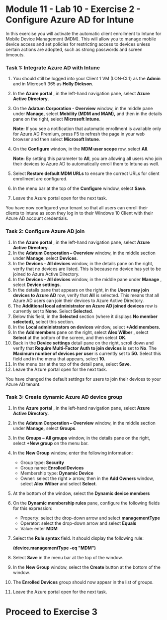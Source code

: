 # Module 11 - Lab 10 - Exercise 2 - Configure Azure AD for Intune 

In this exercise you will activate the automatic client enrollment to Intune for Mobile Device Management (MDM). This will allow you to manage mobile device access and set policies for restricting access to devices unless certain actions are adopted, such as strong passwords and screen timeouts.

### Task 1: Integrate Azure AD with Intune

1. You should still be logged into your Client 1 VM (LON-CL1) as the **Admin** and in Microsoft 365 as **Holly Dickson**.
2. In the **Azure portal** , in the left-hand navigation pane, select **Azure Active Directory**.
3. On the **Adatum Corporation - Overview** window, in the middle pane under **Manage,** select **Mobility (MDM and MAM),** and then in the details pane on the right, select **Microsoft Intune**.<br/>

    **Note:** If you see a notification that automatic enrollment is available only for Azure AD Premium, press F5 to refresh the page in your web browser and then select **Microsoft Intune**.

4. On the **Configure** window, in the **MDM user scope** row, select **All**.<br/>

    **Note:** By setting this parameter to **All**, you are allowing all users who join their devices to Azure AD to automatically enroll them to Intune as well.

5. Select **Restore default MDM URLs** to ensure the correct URLs for client enrollment are configured.
6. In the menu bar at the top of the **Configure** window, select **Save**.
7. Leave the Azure portal open for the next task.

You have now configured your tenant so that all users can enroll their clients to Intune as soon they log in to their Windows 10 Client with their Azure AD account credentials.


### Task 2: Configure Azure AD join

1. In the **Azure portal** , in the left-hand navigation pane, select **Azure Active Directory.**
2. In the **Adatum Corporation – Overview** window, in the middle section under **Manage**, select **Devices**.
3. In the **Devices – All devices** window, in the details pane on the right, verify that no devices are listed. This is because no device has yet to be joined to Azure Active Directory.
4. In the **Devices – All devices** window, in the middle pane under **Manage** , select **Device settings**.
5. In the details pane that appears on the right, in the **Users may join devices to Azure AD** row, verify that **All** is selected. This means that all Azure AD users can join their devices to Azure Active Directory.
6. The **Additional local administrator on Azure AD joined devices** row is currently set to **None**. Select **Selected**.
7. Below this field, in the **Selected** section (where it displays **No member selected),** select this section.
8. In the **Local administrators on devices** window, select **+Add members.**
9. In the **Add members** pane on the right, select **Alex Wilber** , select **Select** at the bottom of the screen, and then select **OK**.
10. Back in the **Device settings** detail pane on the right, scroll down and verify that **Require Multi-Factor Auth to join devices** is set to **No**. The **Maximum number of devices per user** is currently set to **50.** Select this field and in the menu that appears, select **10.**
11. In the menu bar at the top of the detail pane, select **Save**.
12. Leave the Azure portal open for the next task.

You have changed the default settings for users to join their devices to your Azure AD tenant.


### Task 3: Create dynamic Azure AD device group

1. In the **Azure portal** , in the left-hand navigation pane, select **Azure Active Directory.**
2. In the **Adatum Corporation – Overview** window, in the middle section under **Manage,** select **Groups**.
3. In the **Groups – All groups** window, in the details pane on the right, select **+New group** on the menu bar.
4. In the **New Group** window, enter the following information:

    - Group type: **Security**
    - Group name: **Enrolled Devices**
    - Membership type: **Dynamic Device**
    - Owner: select the right **>** arrow, then in the **Add Owners** window, select **Alex Wilber** and select **Select**.

5. At the bottom of the window, select the **Dynamic device members**
6. On the **Dynamic membership rules** pane, configure the following fields for this expression:

    - Property: select the drop-down arrow and select **managementType**
    - Operator: select the drop-down arrow and select **Equals**  
    - Value: enter **MDM**

3. Select the **Rule syntax** field. It should display the following rule:<br/>

    **(device.managementType -eq  &quot;MDM&quot;)**

7. Select **Save** in the menu bar at the top of the window.
8. In the **New Group** window, select the **Create** button at the bottom of the window.
9. The **Enrolled Devices** group should now appear in the list of groups.
10. Leave the Azure portal open for the next task.


# Proceed to Exercise 3
